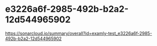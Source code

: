 # e3226a6f-2985-492b-b2a2-12d544965902
https://sonarcloud.io/summary/overall?id=examly-test_e3226a6f-2985-492b-b2a2-12d544965902
